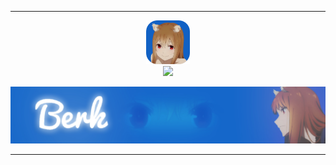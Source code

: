 ----

<div align="center"><img height="70px" width="auto" src="https://raw.githubusercontent.com/qberkdc/qberkdc/public/logo.png" /></div>
<div align="center">
  <img src="https://readme-typing-svg.demolab.com?font=Inconsolata&weight=500&size=50&duration=4000&pause=300&color=ffffff&center=true&vCenter=true&multiline=true&repeat=false&random=false&width=1300&height=140&lines=Hello+I'm+Beginner+Pawn+Developer" width="70%" />
</div>
<p style="border-radius: 10px;" align="center"><img height="auto" width="auto" src="https://raw.githubusercontent.com/qberkdc/qberkdc/public/banner.png" /></div>

----
